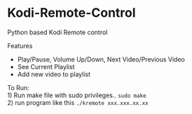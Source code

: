 # Kodi-Remote-Control 
Python based Kodi Remote control <br />

Features<br />
- Play/Pause, Volume Up/Down, Next Video/Previous Video<br />
- See Current Playlist<br />
- Add new video to playlist<br />

To Run:<br />
    1) Run make file with sudo privileges.. `sudo make`<br />
    2) run program like this `./kremote xxx.xxx.xx.xx`<br />
